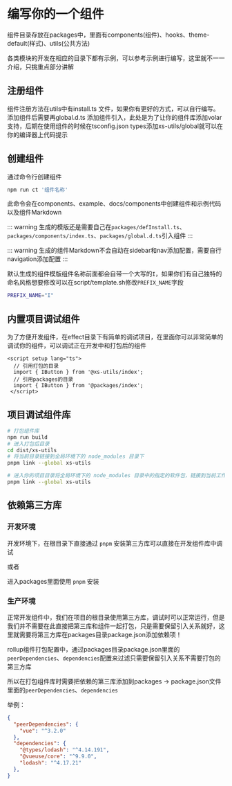 # 编写你的一个组件

组件目录存放在packages中，里面有components(组件)、hooks、theme-default(样式)、utils(公共方法)

各类模块的开发在相应的目录下都有示例，可以参考示例进行编写，这里就不一一介绍，只挑重点部分讲解

## 注册组件

组件注册方法在utils中有install.ts 文件，如果你有更好的方式，可以自行编写。添加组件后需要再global.d.ts 添加组件引入，此处是为了让你的组件库添加volar支持，后期在使用组件的时候在tsconfig.json types添加xs-utils/global就可以在你的编译器上代码提示

## 创建组件

通过命令行创建组件

``` bash
npm run ct '组件名称'
```

此命令会在components、example、docs/components中创建组件和示例代码以及组件Markdown

::: warning
生成的模版还是需要自己在`packages/defInstall.ts`、`packages/components/index.ts`、`packages/global.d.ts`引入组件
:::

::: warning
生成的组件Markdown不会自动在sidebar和nav添加配置，需要自行navigation添加配置
:::

默认生成的组件模版组件名称前面都会自带一个大写的`I`，如果你们有自己独特的命名风格想要修改可以在script/template.sh修改`PREFIX_NAME`字段

``` bash
PREFIX_NAME="I"
```

## 内置项目调试组件

为了方便开发组件，在effect目录下有简单的调试项目，在里面你可以非常简单的调试你的组件，可以调试正在开发中和打包后的组件

``` vue
<script setup lang="ts">
  // 引用打包的目录
  import { IButton } from '@xs-utils/index';
  // 引用packages的目录
  import { IButton } from '@packages/index';
 </script>
```

## 项目调试组件库

``` bash
# 打包组件库
npm run build
# 进入打包后目录
cd dist/xs-utils
# 将当前目录链接到全局环境下的 node_modules 目录下
pnpm link --global xs-utils

# 进入你的项目目录将全局环境下的 node_modules 目录中的指定的软件包，链接到当前工作目录下
pnpm link --global xs-utils
```

## 依赖第三方库

### 开发环境

开发环境下，在根目录下直接通过 `pnpm` 安装第三方库可以直接在开发组件库中调试

或者

进入packages里面使用 `pnpm` 安装

### 生产环境

正常开发组件中，我们在项目的根目录使用第三方库，调试时可以正常运行，但是我们并不需要在此直接把第三库和组件一起打包，只是需要保留引入关系就好，这里就需要将第三方库在packages目录package.json添加依赖项！

rollup组件打包配置中，通过packages目录package.json里面的`peerDependencies`、`dependencies`配置来过滤只需要保留引入关系不需要打包的第三方库

所以在打包组件库时需要把依赖的第三库添加到packages -> package.json文件里面的`peerDependencies`、`dependencies`

举例：

``` json
{
  "peerDependencies": {
    "vue": "^3.2.0"
  },
  "dependencies": {
    "@types/lodash": "^4.14.191",
    "@vueuse/core": "^9.9.0",
    "lodash": "^4.17.21"
  },
}
```
